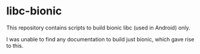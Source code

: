 # libc-bionic
This repository contains scripts to build bionic libc (used in Android) only.

I was unable to find any documentation to build just bionic, which gave rise to this.